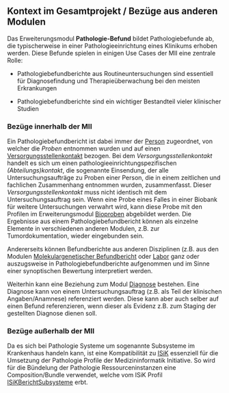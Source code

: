 ## Kontext im Gesamtprojekt / Bezüge aus anderen Modulen

Das Erweiterungsmodul **Pathologie-Befund** bildet Pathologiebefunde ab, die typischerweise in einer Pathologieeinrichtung eines Klinikums erhoben werden. Diese Befunde spielen in einigen Use Cases der MII eine zentrale Rolle: 

* Pathologiebefundberichte aus Routineuntersuchungen sind essentiell für Diagnosefindung und Therapieüberwachung bei den meisten Erkrankungen 

* Pathologiebefundberichte sind ein wichtiger Bestandteil vieler klinischer Studien 

### Bezüge innerhalb der MII

Ein Pathologiebefundbericht ist dabei immer der [Person](https://simplifier.net/mii-basismodul-person-2024) zugeordnet, von welcher die *Proben* entnommen wurden und auf einen [Versorgungsstellenkontakt](https://simplifier.net/medizininformatikinitiative-modulfall) bezogen. Bei dem *Versorgungsstellenkontakt* handelt es sich um einen pathologieeinrichtungspezifischen *(Abteilungs)kontakt*, die sogenannte Einsendung, der alle Untersuchungsaufträge zu Proben einer Person, die in einem zeitlichen und fachlichen Zusammenhang entnommen wurden, zusammenfasst. Dieser *Versorgungsstellenkontakt* muss nicht identisch mit dem Untersuchungsauftrag sein. Wenn eine Probe eines Falles in einer Biobank für weitere Untersuchungen verwahrt wird, kann diese Probe mit den Profilen im Erweiterungsmodul [Bioproben](https://simplifier.net/medizininformatikinitiative-modulbiobank) abgebildet werden. Die Ergebnisse aus einem Pathologiebefundbericht können als einzelne Elemente in verschiedenen anderen Modulen, z.B. zur Tumordokumentation, wieder eingebunden sein. 

Andererseits können Befundberichte aus anderen Disziplinen (z.B. aus den Modulen [Molekulargenetischer Befundbericht](https://simplifier.net/medizininformatikinitiative-modulomics) oder [Labor](https://simplifier.net/medizininformatikinitiative-modullabor) ganz oder auszugsweise in Pathologiebefundberichte aufgenommen und im Sinne einer synoptischen Bewertung interpretiert werden.

Weiterhin kann eine Beziehung zum Modul [Diagnose](https://simplifier.net/medizininformatikinitiative-moduldiagnosen) bestehen. Eine Diagnose kann von einem Untersuchungsauftrag (z.B. als Teil der klinischen Angaben/Anamnese) referenziert werden. Diese kann aber auch selber auf einen Befund referenzieren, wenn dieser als Evidenz z.B. zum Staging der gestellten Diagnose dienen soll. 

### Bezüge außerhalb der MII

Da es sich bei Pathologie Systeme um sogenannte Subsysteme im Krankenhaus handeln kann, ist eine Kompatibilität zu [ISiK](https://simplifier.net/packages/de.gematik.isik-basismodul/4.0.1) essenziell für die Umsetzung der Pathologie Profile der Medizininformatik Initiative. So wird für die Bündelung der Pathologie Ressourceninstanzen eine Composition/Bundle verwendet, welche vom ISiK Profil [ISiKBerichtSubsysteme](https://simplifier.net/isik-basis-v4/isikberichtsubsysteme) erbt. 

 